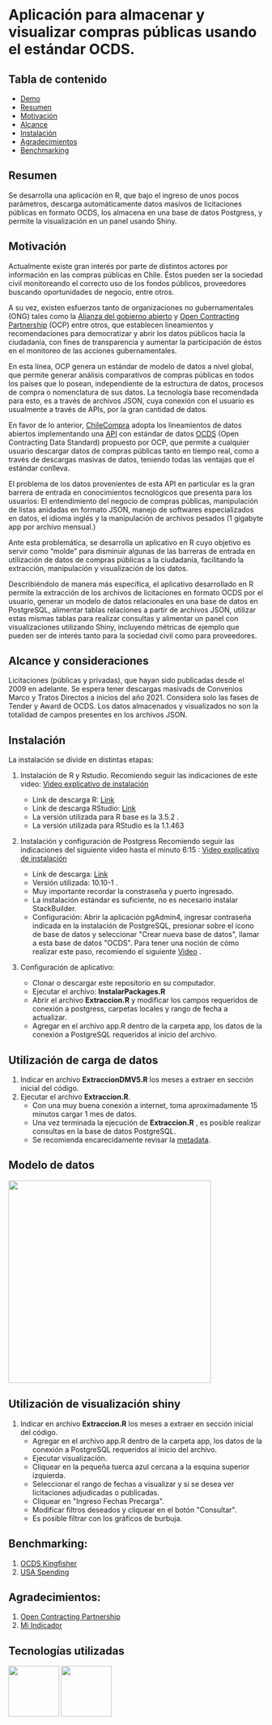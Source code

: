﻿# Aplicación para almacenar y visualizar compras públicas usando el estándar OCDS.

## Tabla de contenido
  * [Demo](#demo)
  * [Resumen](#resumen)
  * [Motivación](#motivación)
  * [Alcance](#alcance)
  * [Instalación](#instalación)
  * [Agradecimientos](#agradecimientos)
  * [Benchmarking](#benchmarking)

## Resumen
Se desarrolla una aplicación en R, que bajo el ingreso de unos pocos parámetros, descarga automáticamente datos masivos de licitaciones públicas en formato OCDS, los almacena en una base de datos Postgress, y permite la visualización en un panel usando Shiny.

## Motivación
Actualmente existe gran interés por parte de distintos actores por información en las compras públicas en Chile. Éstos pueden ser la sociedad civil monitoreando el correcto uso de los fondos públicos, proveedores buscando oportunidades de negocio, entre otros.

A su vez, existen esfuerzos tanto de organizaciones no gubernamentales (ONG) tales como la [Alianza del gobierno abierto](https://www.opengovpartnership.org/)  y [Open Contracting Partnership](https://www.open-contracting.org/es/) (OCP) entre otros, que establecen lineamientos y recomendaciones para democratizar y abrir los datos públicos hacia la ciudadanía, con fines de transparencia y aumentar la participación de éstos en el monitoreo de las acciones gubernamentales.

En esta línea, OCP genera un estándar de modelo de datos a nivel global, que permite generar análisis comparativos de compras públicas en todos los países que lo posean, independiente de la estructura de datos, procesos de compra o nomenclatura de sus datos. La tecnología base recomendada para esto, es a través de archivos JSON, cuya conexión con el usuario es usualmente a través de APIs, por la gran cantidad de datos. 

En favor de lo anterior, [ChileCompra](https://www.chilecompra.cl/) adopta los lineamientos de datos abiertos implementando una [API](https://desarrolladores.mercadopublico.cl/) con estándar de datos [OCDS](https://standard.open-contracting.org/latest/es/) (Open Contracting Data Standard) propuesto por OCP, que permite a cualquier usuario descargar datos de compras públicas tanto en tiempo real, como a través de descargas masivas de datos, teniendo todas las ventajas que el estándar conlleva.

El problema de los datos provenientes de esta API en particular es la gran barrera de entrada en conocimientos tecnológicos que presenta para los usuarios: El entendimiento del negocio de compras públicas, manipulación de listas anidadas en formato JSON, manejo de softwares especializados en datos, el idioma inglés y la manipulación de archivos pesados (1 gigabyte app por archivo mensual.) 

Ante esta problemática, se desarrolla un aplicativo en R cuyo objetivo es servir como “molde” para disminuir algunas de las barreras de entrada en utilización de datos de compras públicas a la ciudadanía, facilitando la extracción, manipulación y visualización de los datos. 

Describiéndolo de manera más específica, el aplicativo desarrollado en R permite la extracción de los archivos de licitaciones en formato OCDS por el usuario, generar un modelo de datos relacionales en una base de datos en PostgreSQL, alimentar tablas relaciones a partir de archivos JSON, utilizar estas mismas tablas para realizar consultas y alimentar un panel con visualizaciones utilizando Shiny, incluyendo métricas de ejemplo que pueden ser de interés tanto para la sociedad civil como para proveedores.

## Alcance y consideraciones
Licitaciones (públicas y privadas), que hayan sido publicadas desde el 2009 en adelante. Se espera tener descargas masivads de Convenios Marco y Tratos Directos a inicios del año 2021.
Considera solo las fases de Tender y Award de OCDS.
Los datos almacenados y visualizados no son la totalidad de campos presentes en los archivos JSON.

## Instalación
La instalación se divide en distintas etapas:
1. Instalación de R y Rstudio. 
Recomiendo seguir las indicaciones de este video:
[Video explicativo de instalación](https://www.youtube.com/watch?v=rxsE3Uc_bnU)
	- Link de descarga R: [Link](https://www.r-project.org/)
	- Link de descarga RStudio: [Link](https://rstudio.com/products/rstudio/download/#download)
    - La versión utilizada para R base es la 3.5.2 .
    - La versión utilizada para RStudio es la 1.1.463

2. Instalación y configuración de Postgress
Recomiendo seguir las indicaciones del siguiente video hasta el minuto 6:15 :
[Video explicativo de instalación](https://www.youtube.com/watch?v=cHGaDfzJyY4)
    - Link de descarga: [Link](https://www.postgresql.org/download/)
    - Versión utilizada: 10.10-1 .
    - Muy importante recordar la constraseña y puerto ingresado.
    - La instalación estándar es suficiente, no es necesario instalar StackBuilder.
	- Configuración: Abrir la aplicación pgAdmin4, ingresar contraseña indicada en la instalación de PostgreSQL, presionar sobre el ícono de base de datos y seleccionar "Crear nueva base de datos", llamar a esta base de datos "OCDS". Para tener una noción de cómo realizar este paso, recomiendo el siguiente [Video](https://www.youtube.com/watch?v=BW8Sr_ueSJI) .

3. Configuración de aplicativo:
    - Clonar o descargar este repositorio en su computador.
	- Ejecutar el archivo: __InstalarPackages.R__
	- Abrir el archivo __Extraccion.R__ y modificar los campos requeridos de conexión a postgress, carpetas locales y rango de fecha a actualizar.
	- Agregar en el archivo app.R dentro de la carpeta app, los datos de la conexión a PostgreSQL requeridos al inicio del archivo.
	
## Utilización de carga de datos
1. Indicar en archivo __ExtraccionDMV5.R__ los meses a extraer en sección inicial del código.
2. Ejecutar el archivo  __Extraccion.R__.
      - Con una muy buena conexión a internet, toma aproximadamente 15 minutos cargar 1 mes de datos.
	  - Una vez terminada la ejecución de __Extraccion.R__ , es posible realizar consultas en la base de datos PostgreSQL.
	  - Se recomienda encarecidamente revisar la [metadata](https://github.com/DCCP-Hugo/MercadoPublicoOCDS/blob/master/Metadata.csv).
		

## Modelo de datos
[<img target="_blank" src="https://github.com/DCCP-Hugo/MercadoPublicoOCDS/blob/master/Im%C3%A1genes/Modelo%20datos.png" width=400>](https://github.com/DCCP-Hugo/MercadoPublicoOCDS/blob/master/Im%C3%A1genes/Modelo%20datos.png)


## Utilización de visualización shiny
1. Indicar en archivo __Extraccion.R__ los meses a extraer en sección inicial del código.	  
	- Agregar en el archivo app.R dentro de la carpeta app, los datos de la conexión a PostgreSQL requeridos al inicio del archivo.
	- Ejecutar visualización.
	- Cliquear en la pequeña tuerca azul cercana a la esquina superior izquierda.
	- Seleccionar el rango de fechas a visualizar y si se desea ver licitaciones adjudicadas o publicadas.
	- Cliquear en "Ingreso Fechas Precarga".
	- Modificar filtros deseados y cliquear en el botón "Consultar".
	- Es posible filtrar con los gráficos de burbuja.

## Benchmarking:
1. [OCDS Kingfisher](https://ocdsdeploy.readthedocs.io/en/latest/use/kingfisher.html)
2. [USA Spending](https://www.usaspending.gov/)

## Agradecimientos:
1. [Open Contracting Partnership](https://www.open-contracting.org/es)
2. [Mi Indicador](https://mindicador.cl)

## Tecnologías utilizadas

[<img target="_blank" src="https://www.r-project.org/logo/Rlogo.svg" width=100>](https://r-project.org/) [<img target="_blank" src="https://wiki.postgresql.org/images/a/a4/PostgreSQL_logo.3colors.svg" width=100>](https://postgresql.org/) 





    